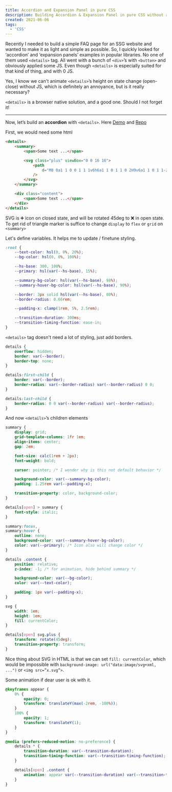 ```yaml
---
title: Accordion and Expansion Panel in pure CSS
description: Building Accordion & Expansion Panel in pure CSS without any JS using <details>
created: 2021-06-06
tags:
  - 'CSS'
---
```


Recently I needed to build a simple FAQ page for an SSG website and wanted to make it as light and simple as possible. So, I quickly looked for ‘accordion’ and ‘expansion panels’ examples in popular libraries. No one of them used `<details>` tag. All went with a bunch of `<div>`’s with `<button>` and obviously applied some JS. Even though `<details>` is especially suited for that kind of thing, and with 0 JS.

Yes, I know we can't animate `<details>`’s height on state change (open-close) without JS, which is definitely an annoyance, but is it really necessary?

`<details>` is a browser native solution, and a good one. Should I not forget it!

---

Now, let’s build an **accordion** with `<details>`. Here [Demo](https://example.com/) and [Repo](https://example.com/)

First, we would need some html

```html
<details>
	<summary>
		<span>Some text ...</span>

		<svg class="plus" viewBox="0 0 16 16">
			<path
				d="M8 0a1 1 0 0 1 1 1v6h6a1 1 0 1 1 0 2H9v6a1 1 0 1 1-2 0V9H1a1 1 0 0 1 0-2h6V1a1 1 0 0 1 1-1z"
			/>
		</svg>
	</summary>

	<div class="content">
		<span>Some text ...</span>
	</div>
</details>
```

SVG is ➕ icon on closed state, and will be rotated 45deg to ❌ in open state.\
To get rid of triangle marker is suffice to change `display` to `flex` or `grid` on `<summary>`

Let's define variables. It helps me to update / finetune styling.

```css
:root {
	--text-color: hsl(0, 0%, 20%);
	--bg-color: hsl(0, 0%, 100%);

	--hs-base: 300, 100%;
	--primary: hsl(var(--hs-base), 15%);

	--summary-bg-color: hsl(var(--hs-base), 98%);
	--summary-hover-bg-color: hsl(var(--hs-base), 90%);

	--border: 3px solid hsl(var(--hs-base), 80%);
	--border-radius: 0.66rem;

	--padding-x: clamp(1rem, 5%, 2.5rem);

	--transition-duration: 300ms;
	--transition-timing-function: ease-in;
}
```

`<details>` tag doesn't need a lot of styling, just add borders.

```css
details {
	overflow: hidden;
	border: var(--border);
	border-top: none;
}

details:first-child {
	border: var(--border);
	border-radius: var(--border-radius) var(--border-radius) 0 0;
}

details:last-child {
	border-radius: 0 0 var(--border-radius) var(--border-radius);
}
```

And now `<details>`’s children elements

```css
summary {
	display: grid;
	grid-template-columns: 1fr 1em;
	align-items: center;
	gap: 2em;

	font-size: calc(1rem + 2px);
	font-weight: bold;

	cursor: pointer; /* I wonder why is this not default behavior */

	background-color: var(--summary-bg-color);
	padding: 1.25rem var(--padding-x);

	transition-property: color, background-color;
}

details[open] > summary {
	font-style: italic;
}

summary:focus,
summary:hover {
	outline: none;
	background-color: var(--summary-hover-bg-color);
	color: var(--primary); /* Icon also will change color */
}

details .content {
	position: relative;
	z-index: -1; /* for animation, hide behind summary */

	background-color: var(--bg-color);
	color: var(--text-color);

	padding: 1px var(--padding-x);
}

svg {
	width: 1em;
	height: 1em;
	fill: currentColor;
}

details[open] svg.plus {
	transform: rotate(45deg);
	transition-property: transform;
}
```

Nice thing about SVG in HTML is that we can set `fill: currentColor`, which would be impossible with `background-image: url("data:image/svg+xml, ...")` or `<img src=”x.svg”>`.

Some animation if dear user is ok with it.

```css
@keyframes appear {
	0% {
		opacity: 0;
		transform: translateY(max(-2rem, -100%));
	}
	100% {
		opacity: 1;
		transform: translateY(1);
	}
}

@media (prefers-reduced-motion: no-preference) {
	details * {
		transition-duration: var(--transition-duration);
		transition-timing-function: var(--transition-timing-function);
	}

	details[open] .content {
		animation: appear var(--transition-duration) var(--transition-timing-function);
	}
}
```
